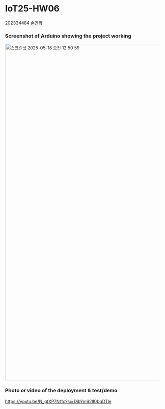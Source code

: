 # IoT25-HW06
202334484 손인화

### Screenshot of Arduino showing the project working
<img width="1092" alt="스크린샷 2025-05-18 오전 12 50 59" src="https://github.com/user-attachments/assets/ffb426c8-3019-42a5-9603-adf60c54e127" />

### Photo or video of the deployment & test/demo
https://youtu.be/N_gtXP7Nt1c?si=DjbYm62Il0bqDTle
